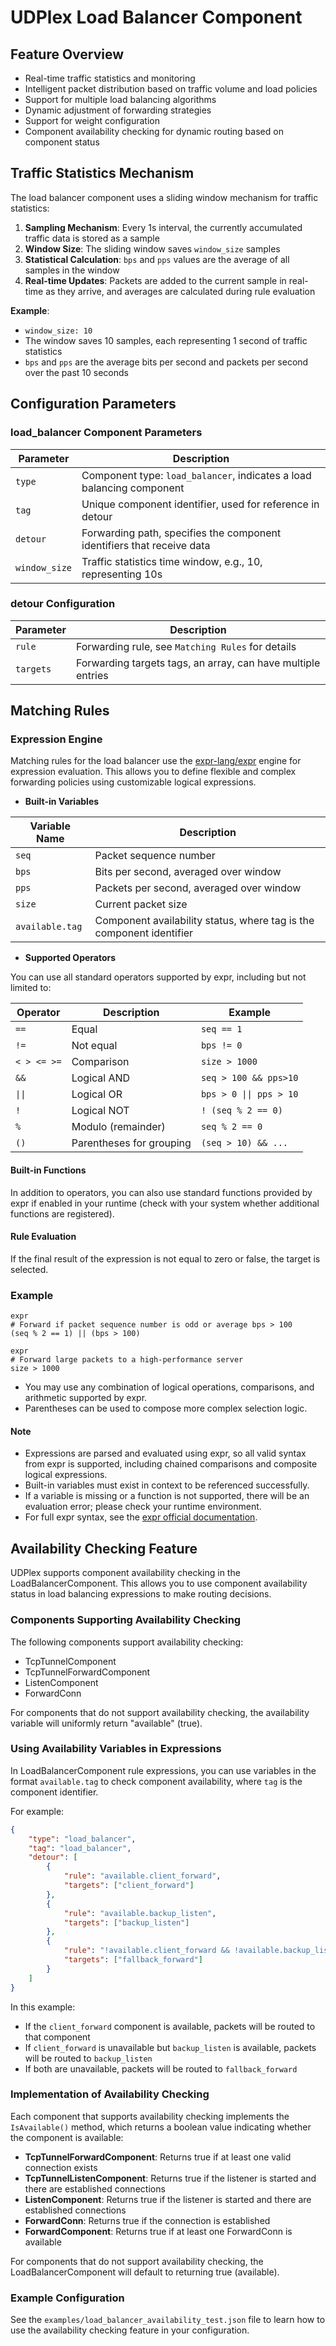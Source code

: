 # UDPlex Load Balancer Component

## Feature Overview
- Real-time traffic statistics and monitoring
- Intelligent packet distribution based on traffic volume and load policies
- Support for multiple load balancing algorithms
- Dynamic adjustment of forwarding strategies
- Support for weight configuration
- Component availability checking for dynamic routing based on component status

## Traffic Statistics Mechanism

The load balancer component uses a sliding window mechanism for traffic statistics:

1. **Sampling Mechanism**: Every 1s interval, the currently accumulated traffic data is stored as a sample
2. **Window Size**: The sliding window saves `window_size` samples
3. **Statistical Calculation**: `bps` and `pps` values are the average of all samples in the window
4. **Real-time Updates**: Packets are added to the current sample in real-time as they arrive, and averages are calculated during rule evaluation

**Example**:
- `window_size: 10` 
- The window saves 10 samples, each representing 1 second of traffic statistics
- `bps` and `pps` are the average bits per second and packets per second over the past 10 seconds

## Configuration Parameters

### load_balancer Component Parameters
| Parameter | Description |
|-----------|-------------|
| `type` | Component type: `load_balancer`, indicates a load balancing component |
| `tag` | Unique component identifier, used for reference in detour |
| `detour` | Forwarding path, specifies the component identifiers that receive data |
| `window_size` | Traffic statistics time window, e.g., 10, representing 10s |


### detour Configuration
| Parameter | Description                                                  |
|-----------|--------------------------------------------------------------|
| `rule`    | Forwarding rule, see `Matching Rules` for details            |
| `targets` | Forwarding targets tags, an array, can have multiple entries |


## Matching Rules

### Expression Engine

Matching rules for the load balancer use the [expr-lang/expr](https://github.com/expr-lang/expr) engine for expression evaluation. This allows you to define flexible and complex forwarding policies using customizable logical expressions.

- **Built-in Variables**

| Variable Name | Description                              |
|---------------|------------------------------------------|
| `seq`         | Packet sequence number                   |
| `bps`         | Bits per second, averaged over window    |
| `pps`         | Packets per second, averaged over window |
| `size`        | Current packet size                      |
| `available.tag` | Component availability status, where tag is the component identifier |

- **Supported Operators**

You can use all standard operators supported by expr, including but not limited to:

| Operator    | Description                  | Example                 |
|-------------|------------------------------|-------------------------|
| `==`        | Equal                        | `seq == 1`              |
| `!=`        | Not equal                    | `bps != 0`              |
| `< > <= >=` | Comparison               | `size > 1000`           |
| `&&`        | Logical AND                  | `seq > 100 && pps>10`   |
| `\|\|`      | Logical OR                   | `bps > 0 \|\| pps > 10` |
| `!`         | Logical NOT                  | `! (seq % 2 == 0)`      |
| `%`         | Modulo (remainder)           | `seq % 2 == 0`          |
| `()`        | Parentheses for grouping     | `(seq > 10) && ...`     |

#### Built-in Functions

In addition to operators, you can also use standard functions provided by expr if enabled in your runtime (check with your system whether additional functions are registered).

#### Rule Evaluation

If the final result of the expression is not equal to zero or false, the target is selected.

### Example
```
expr
# Forward if packet sequence number is odd or average bps > 100
(seq % 2 == 1) || (bps > 100)
```

```
expr
# Forward large packets to a high-performance server
size > 1000
```
- You may use any combination of logical operations, comparisons, and arithmetic supported by expr.
- Parentheses can be used to compose more complex selection logic.

#### Note
- Expressions are parsed and evaluated using expr, so all valid syntax from expr is supported, including chained comparisons and composite logical expressions.
- Built-in variables must exist in context to be referenced successfully.
- If a variable is missing or a function is not supported, there will be an evaluation error; please check your runtime environment.
- For full expr syntax, see the [expr official documentation](https://github.com/expr-lang/expr#language-definition).

## Availability Checking Feature

UDPlex supports component availability checking in the LoadBalancerComponent. This allows you to use component availability status in load balancing expressions to make routing decisions.

### Components Supporting Availability Checking

The following components support availability checking:

- TcpTunnelComponent
- TcpTunnelForwardComponent
- ListenComponent
- ForwardConn

For components that do not support availability checking, the availability variable will uniformly return "available" (true).

### Using Availability Variables in Expressions

In LoadBalancerComponent rule expressions, you can use variables in the format `available.tag` to check component availability, where `tag` is the component identifier.

For example:

```json
{
    "type": "load_balancer",
    "tag": "load_balancer",
    "detour": [
        {
            "rule": "available.client_forward",
            "targets": ["client_forward"]
        },
        {
            "rule": "available.backup_listen",
            "targets": ["backup_listen"]
        },
        {
            "rule": "!available.client_forward && !available.backup_listen",
            "targets": ["fallback_forward"]
        }
    ]
}
```

In this example:
- If the `client_forward` component is available, packets will be routed to that component
- If `client_forward` is unavailable but `backup_listen` is available, packets will be routed to `backup_listen`
- If both are unavailable, packets will be routed to `fallback_forward`

### Implementation of Availability Checking

Each component that supports availability checking implements the `IsAvailable()` method, which returns a boolean value indicating whether the component is available:

- **TcpTunnelForwardComponent**: Returns true if at least one valid connection exists
- **TcpTunnelListenComponent**: Returns true if the listener is started and there are established connections
- **ListenComponent**: Returns true if the listener is started and there are established connections
- **ForwardConn**: Returns true if the connection is established
- **ForwardComponent**: Returns true if at least one ForwardConn is available

For components that do not support availability checking, the LoadBalancerComponent will default to returning true (available).

### Example Configuration

See the `examples/load_balancer_availability_test.json` file to learn how to use the availability checking feature in your configuration.

